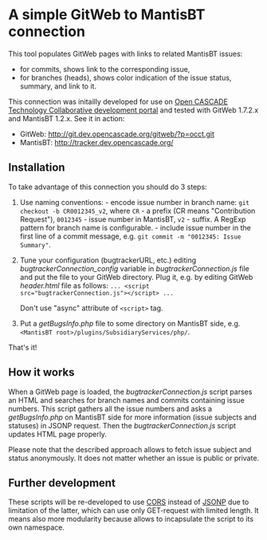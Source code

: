 # A simple GitWeb to MantisBT connection

This tool populates GitWeb pages with links to related MantisBT issues:
- for commits, shows link to the corresponding issue,
- for branches (heads), shows color indication of the  issue status, summary, and link to it.

This connection was initailly developed for use on [Open CASCADE Technology Collaborative development portal](http://dev.opencascade.org/) and tested with GitWeb 1.7.2.x and MantisBT 1.2.x. See it in action:
 - GitWeb: http://git.dev.opencascade.org/gitweb/?p=occt.git
 - MantisBT: http://tracker.dev.opencascade.org/

## Installation

To take advantage of this connection you should do 3 steps:
  1. Use naming conventions:
    - encode issue number in branch name: `git checkout -b CR0012345_v2`, where `CR` - a prefix (CR means "Contribution Request"), `0012345` - issue number in MantisBT, `v2` - suffix. A RegExp pattern for branch name is configurable.
    - include issue number in the first line of a commit message, e.g. `git commit -m "0012345: Issue Summary"`.
    
  2. Tune your configuration (bugtrackerURL, etc.) editing *bugtrackerConnection_config* variable in *bugtrackerConnection.js* file and put the file to your GitWeb directory. Plug it, e.g. by editing GitWeb *header.html* file as follows:
  `... <script src="bugtrackerConnection.js"></script> ...`

     Don't use "async" attribute of `<script>` tag.
  3. Put a *getBugsInfo.php* file to some directory on MantisBT side, e.g. `<MantisBT root>/plugins/SubsidiaryServices/php/`.

That's it!

## How it works

When a GitWeb page is loaded, the *bugtrackerConnection.js* script parses an HTML and searches for branch names and commits containing issue numbers.
This script gathers all the issue numbers and asks a *getBugsInfo.php* on MantisBT side for more information (issue subjects and statuses) in JSONP request.
Then the *bugtrackerConnection.js* script updates HTML page properly.

Please note that the described approach allows to fetch issue subject and status anonymously. It does not matter whether an issue is public or private.

## Further development

These scripts will be re-developed to use [CORS](https://en.wikipedia.org/wiki/Cross-origin_resource_sharing) instead of [JSONP](https://en.wikipedia.org/wiki/JSONP) due to limitation of the latter, which can use only GET-request with limited length.
It means also more modularity because allows to incapsulate the script to its own namespace.
